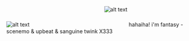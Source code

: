 ㅤㅤㅤㅤㅤㅤㅤㅤㅤㅤㅤㅤㅤㅤㅤㅤㅤㅤㅤㅤ![alt text](https://sun9-73.userapi.com/impg/HKDhYT-xQQSeH-lTCXqMEAgYso_TMGmKzLRpAA/5sSMvKN6a00.jpg?size=324x460&quality=95&sign=0caffcf99be04a50b4890834b7f2fdd2&type=album)ㅤㅤㅤㅤㅤㅤㅤㅤㅤㅤㅤㅤㅤㅤㅤㅤㅤㅤㅤㅤㅤㅤㅤㅤㅤㅤㅤㅤㅤ
ㅤㅤㅤㅤㅤㅤㅤㅤㅤㅤㅤㅤㅤㅤㅤㅤㅤㅤㅤㅤ![alt text](https://upload.wikimedia.org/wikipedia/commons/thumb/f/fd/LGBTQ%2B_rainbow_flag_Quasar_%22Progress%22_variant.svg/800px-LGBTQ%2B_rainbow_flag_Quasar_%22Progress%22_variant.svg.png)
ㅤㅤㅤㅤㅤㅤㅤㅤㅤㅤㅤㅤㅤㅤㅤㅤㅤㅤㅤㅤhahaiha! i'm fantasy - scenemo & upbeat & sanguine twink X333  
